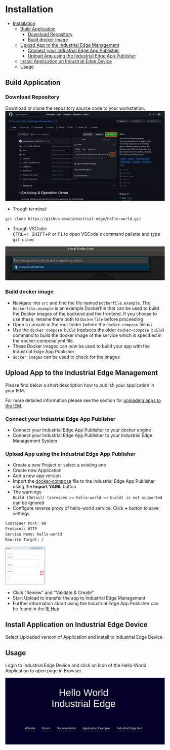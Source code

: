 # Installation

- [Installation](#installation)
  - [Build Application](#build-application)
    - [Download Repository](#download-repository)
    - [Build docker image](#build-docker-image)
  - [Upload App to the Industrial Edge Management](#upload-app-to-the-industrial-edge-management)
    - [Connect your Industrial Edge App Publisher](#connect-your-industrial-edge-app-publisher)
    - [Upload App using the Industrial Edge App Publisher](#upload-app-using-the-industrial-edge-app-publisher)
  - [Install Application on Industrial Edge Device](#install-application-on-industrial-edge-device)
  - [Usage](#usage)
  
## Build Application

### Download Repository

Download or clone the repository source code to your workstation.  
![Github Clone Section](graphics/clonerepo.png)


* Trough terminal:
```bash
git clone https://github.com/industrial-edge/hello-world.git
```

* Trough VSCode:  
<kbd>CTRL</kbd>+<kbd>&uarr; SHIFT</kbd>+<kbd>P</kbd> or <kbd>F1</kbd> to open VSCode's command pallette and type `git clone`:

![VS Code Git Clone command](graphics/git.png)

### Build docker image

- Navigate into `src` and find the file named `Dockerfile.example`. The `Dockerfile.example` is an example Dockerfile that can be used to build the Docker images of the backend and the frontend. If you choose to use these, rename them both to `Dockerfile` before proceeding
- Open a console in the root folder (where the `docker-compose` file is)
- Use the `docker compose build` (replaces the older `docker-compose build`) command to build the docker image of the service which is specified in the docker-compose.yml file.
- These Docker images can now be used to build your app with the Industrial Edge App Publisher
- `docker images` can be used to check for the images

## Upload App to the Industrial Edge Management

Please find below a short description how to publish your application in your IEM.

For more detailed information please see the section for [uploading apps to the IEM](https://github.com/industrial-edge/upload-app-to-iem).

### Connect your Industrial Edge App Publisher

- Connect your Industrial Edge App Publisher to your docker engine
- Connect your Industrial Edge App Publisher to your Industrial Edge Management System

### Upload App using the Industrial Edge App Publisher

- Create a new Project or select a existing one
- Create new Application
- Add a new app version
- Import the [docker-compose](../docker-compose.yml) file to the Industrial Edge App Publisher using the **Import YAML** button
- The warnings <br> `Build (Detail) (services >> hello-world >> build) is not supported` <br> 
  can be ignored
- Configure reverse proxy of hello-world service. Click **+** button to save settings
  
```txt
Container Port: 80
Protocol: HTTP 
Service Name: hello-world
Rewrite Target: /
```

<a href="graphics/reverse-proxy.png"><img src="graphics/reverse-proxy.png" height="25%" width="25%" ></a> 
<br>

- Click "Review" and "Validate & Create"
- Start Upload to transfer the app to Industrial Edge Management
- Further information about using the Industrial Edge App Publisher can be found in the [IE Hub](https://iehub.eu1.edge.siemens.cloud/documents/appPublisher/en/start.html)

## Install Application on Industrial Edge Device

Select Uploaded version of Application and install to Industrial Edge Device.

## Usage

Login to Industrial Edge Device and click on Icon of the Hello-World Application to open page in Browser.

![hello-world](graphics/hello-world.png)
